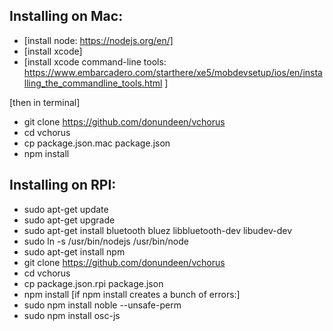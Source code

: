 Installing on Mac:
---
- [install node: https://nodejs.org/en/]
- [install xcode]
- [install xcode command-line tools: https://www.embarcadero.com/starthere/xe5/mobdevsetup/ios/en/installing_the_commandline_tools.html ]

[then in terminal]
- git clone https://github.com/donundeen/vchorus
- cd vchorus
- cp package.json.mac package.json
- npm install


Installing on RPI:
---
- sudo apt-get update
- sudo apt-get upgrade
- sudo apt-get install bluetooth bluez libbluetooth-dev libudev-dev
- sudo ln -s /usr/bin/nodejs /usr/bin/node
- sudo apt-get install npm
- git clone https://github.com/donundeen/vchorus
- cd vchorus
- cp package.json.rpi package.json
- npm install
[if npm install creates a bunch of errors:]
- sudo npm install noble --unsafe-perm
- sudo npm install osc-js

